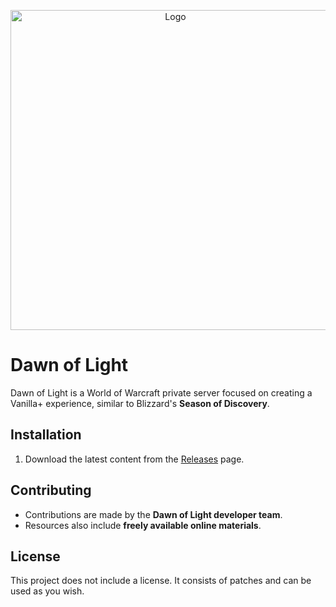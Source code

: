 

<p align="center">
  <img src="[image-url](https://i.imgur.com/l7rGspB.png)" alt="Logo" width="512" />
</p>

# Dawn of Light

Dawn of Light is a World of Warcraft private server focused on creating a Vanilla+ experience, similar to Blizzard's **Season of Discovery**.

## Installation

1. Download the latest content from the [Releases](https://github.com/Dawn-of-Light-PS/Patch_Archive/releases) page.

## Contributing

- Contributions are made by the **Dawn of Light developer team**.
- Resources also include **freely available online materials**.

## License

This project does not include a license. It consists of patches and can be used as you wish.
